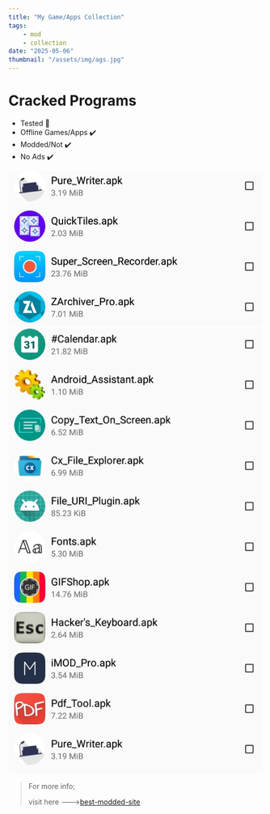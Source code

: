 ```yaml
---
title: "My Game/Apps Collection"
tags:
    - mod
    - collection
date: "2025-05-06"
thumbnail: "/assets/img/ags.jpg"
---
```





#  Cracked Programs

- Tested 💯
- Offline Games/Apps ✔️
- Modded/Not ✔️
- No Ads ✔️

[![List App 1](/assets/img/ag1.jpg "Lis1")](https://github.com/poisk-ls/Mod-Games-Apps/tree/main/Games)
[![List App 2](/assets/img/ag2.jpg "Lis²")](https://github.com/poisk-ls/Mod-Games-Apps/tree/main/Apps)


> For more info;
>
> visit here --->[best-modded-site](https://github.com/poisk-ls/best-modded-site/ "poisk-ls")
